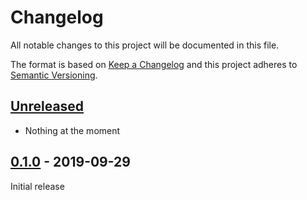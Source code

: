 # Changelog

All notable changes to this project will be documented in this file.

The format is based on [Keep a Changelog] and this project adheres to [Semantic Versioning].

## [Unreleased]

- Nothing at the moment

## [0.1.0] - 2019-09-29

Initial release

[Keep a Changelog]: https://keepachangelog.com/en/1.0.0/
[Semantic Versioning]: https://semver.org/spec/v2.0.0.html
[Unreleased]: https://gitlab.com/cherrypicker/librifyjs---sumofus.org/compare/0.1.0...master
[0.1.0]: https://gitlab.com/cherrypicker/librifyjs---sumofus.org/-/tags/0.1.0
